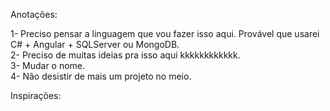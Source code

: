Anotações:

1- Preciso pensar a linguagem que vou fazer isso aqui. Provável que usarei C# + Angular + SQLServer ou MongoDB.
<br>
2- Preciso de muitas ideias pra isso aqui kkkkkkkkkkkk.
<br>
3- Mudar o nome.
<br>
4- Não desistir de mais um projeto no meio.

Inspirações:

